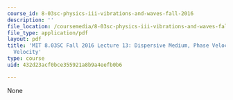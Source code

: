 ```yaml
---
course_id: 8-03sc-physics-iii-vibrations-and-waves-fall-2016
description: ''
file_location: /coursemedia/8-03sc-physics-iii-vibrations-and-waves-fall-2016/432d23acf0bce355921a8b9a4eefb0b6_MIT8_03SCF16_Lec13.pdf
file_type: application/pdf
layout: pdf
title: 'MIT 8.03SC Fall 2016 Lecture 13: Dispersive Medium, Phase Velocity, Group
  Velocity'
type: course
uid: 432d23acf0bce355921a8b9a4eefb0b6

---
```

None